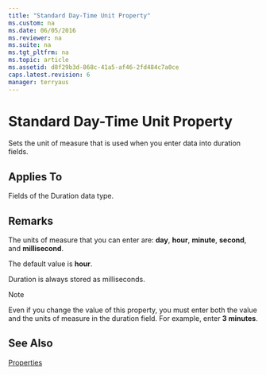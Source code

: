 ```yaml
---
title: "Standard Day-Time Unit Property"
ms.custom: na
ms.date: 06/05/2016
ms.reviewer: na
ms.suite: na
ms.tgt_pltfrm: na
ms.topic: article
ms.assetid: d8f29b3d-868c-41a5-af46-2fd484c7a0ce
caps.latest.revision: 6
manager: terryaus
---
```

# Standard Day-Time Unit Property
Sets the unit of measure that is used when you enter data into duration fields.  
  
## Applies To  
 Fields of the Duration data type.  
  
## Remarks  
 The units of measure that you can enter are: **day**, **hour**, **minute**, **second**, and **millisecond**.  
  
 The default value is **hour**.  
  
 Duration is always stored as milliseconds.  
  
> [!NOTE]  
>  Even if you change the value of this property, you must enter both the value and the units of measure in the duration field. For example, enter **3 minutes**.  
  
## See Also  
 [Properties](Properties.md)